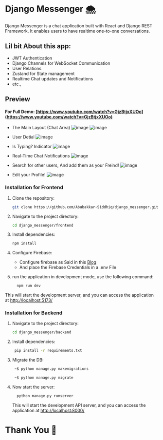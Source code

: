 # Django Messenger 🌨️

Django Messenger is a chat application built with React and Django REST Framework. It enables users to have realtime one-to-one conversations.

## Lil bit About this app:
  * JWT Authentication
  * Django Channels for WebSocket Communication
  * User Relations
  * Zustand for State management
  * Realtime Chat updates and Notifications
  * etc., 

## Preview

#### For Full Demo: [https://www.youtube.com/watch?v=GjzBtjxXUOo](https://www.youtube.com/watch?v=GjzBtjxXUOo)

   * The Main Layout (Chat Area)
     ![image](https://github.com/Abubakkar-Siddhiq/django_messenger/assets/148426945/74f59b51-b67e-4859-a91f-b12861fe3fa5)
     ![image](https://github.com/Abubakkar-Siddhiq/django_messenger/assets/148426945/8c4aedf3-2b80-4893-8517-514c9f284930)

   * User Detial
    ![image](https://github.com/Abubakkar-Siddhiq/django_messenger/assets/148426945/4f1a5570-810a-4e06-bf5c-8be214e23026)


   * Is Typing? Indicator
     ![image](https://github.com/Abubakkar-Siddhiq/django_messenger/assets/148426945/cad5da43-735c-4d8e-a817-8386996da07f)
   
   * Real-Time Chat Notifications
     ![image](https://github.com/Abubakkar-Siddhiq/django_messenger/assets/148426945/3163db75-0631-42ea-9887-e4ad823b6ae7)


   * Search for other users, And add them as your Freind!
     ![image](https://github.com/Abubakkar-Siddhiq/django_messenger/assets/148426945/0d0b7013-3c82-4141-9ec2-bfb382740b25)

   * Edit your Profile!
     ![image](https://github.com/Abubakkar-Siddhiq/django_messenger/assets/148426945/87d9d67d-aae0-4152-adc8-72d4546e5c4f)

 
### Installation for Frontend

1. Clone the repository:

   ```bash
   git clone https://github.com/Abubakkar-Siddhiq/django_messenger.git
   ```

2. Navigate to the project directory:

   ```bash
   cd django_messenger/frontend
   ```

3. Install dependencies:
   ```bash
   npm install
   ```
4. Configure Firebase:
    - Configure firebase as Said in this [Blog](https://blog.logrocket.com/firebase-cloud-storage-firebase-v9-react/)
    - And place the Firebase Credentials in a .env File
  
6. run the application in development mode, use the following command:
    ```bash
      npm run dev
    ```
This will start the development server, and you can access the application at [http://localhost:5173/](http://localhost:5173/)


### Installation for Backend

1. Navigate to the project directory:

   ```bash
   cd django_messenger/backend
   ```
2.  Install dependencies:
     ```bash
      pip install -r requirements.txt
     ```
3.  Migrate the DB:

    ```bash
     ~$ python manage.py makemigrations
    
     ~$ python manage.py migrate
    ```
4. Now start the server:
    ```bash
      python manage.py runserver
    ```
    This will start the development API server, and you can access the application at [http://localhost:8000/](http://localhost:8000/)

# Thank You 💖
